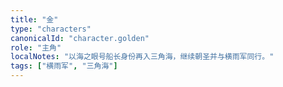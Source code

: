 ```yaml
---
title: "金"
type: "characters"
canonicalId: "character.golden"
role: "主角"
localNotes: "以海之眼号船长身份再入三角海，继续朝圣并与横雨军同行。"
tags: ["横雨军", "三角海"]
---
```



